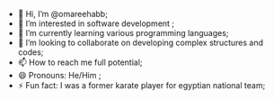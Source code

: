 - 👋 Hi, I’m @omareehabb;
- 👀 I’m interested in software development ;
- 🌱 I’m currently learning various programming languages;
- 💞️ I’m looking to collaborate on developing complex structures and codes;
- 📫 How to reach me full potential;
- 😄 Pronouns: He/Him ;
- ⚡ Fun fact: I was a former karate player for egyptian national team;

<!---
omareehabb/omareehabb is a ✨ special ✨ repository because its `README.md` (this file) appears on your GitHub profile.
You can click the Preview link to take a look at your changes.
--->
